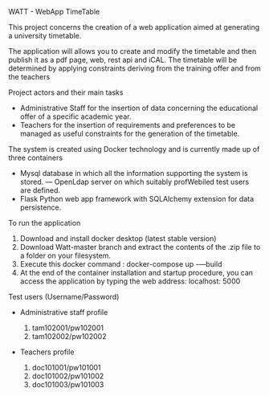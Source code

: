 WATT - WebApp TimeTable

This project concerns the creation of a web application aimed at generating a university timetable.

The application will allows you to create and modify the timetable and then publish it as a pdf page, web, rest api and iCAL. 
The timetable will be determined by applying constraints deriving from the training offer and from the teachers

Project actors and their main tasks

- Administrative Staff for the insertion of data concerning the educational offer of a specific academic year.
- Teachers for the insertion of requirements and preferences to be managed as useful constraints for the generation of the timetable.

The system is created using Docker technology and is currently made up of three containers

- Mysql database in which all the information supporting the system is stored.
— OpenLdap server on which suitably profWebiled test users are defined.
- Flask Python web app framework with SQLAlchemy extension for data persistence.

To run the application

1) Download and install docker desktop (latest stable version)
2) Download Watt-master branch and extract the contents of the .zip file to a folder on your filesystem.
3) Execute this docker command : docker-compose up -—build
4) At the end of the container installation and startup procedure, you can access the application by typing the web address: localhost: 5000

Test users (Username/Password)

- Administrative staff profile
	1) tam102001/pw102001
	2) tam102002/pw102002

- Teachers profile
	1) doc101001/pw101001
	2) doc101002/pw101002
	3) doc101003/pw101003
